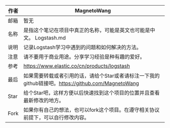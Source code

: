 | 作者 | MagnetoWang                                                  |
| ---- | ------------------------------------------------------------ |
| 邮箱 | 暂无                                                         |
| 名称 | 是指这个笔记在项目中真正的名称，可能是英文也可能是中文。  Logstash.md |
| 说明 | 记录Logstash学习中遇到的问题和如何解决的方法。               |
| 注意 | 请不要用于商业用途。分享学习经验是种有趣的爱好。             |
| 参考 | https://www.elastic.co/cn/products/logstash                  |
| 最后 | 如果需要转载或者引用的话，请给个Star或者请标注一下我的github链接吧。https://github.com/MagnetoWang |
| Star | 给个Star吧，这样方便以后快速找到这个项目的位置并且查看最新修改的地方。 |
| Fork | 如果你有自己的想法，也可以fork这个项目。在遵守相关协议前提下，可以自行修改内容。 |

